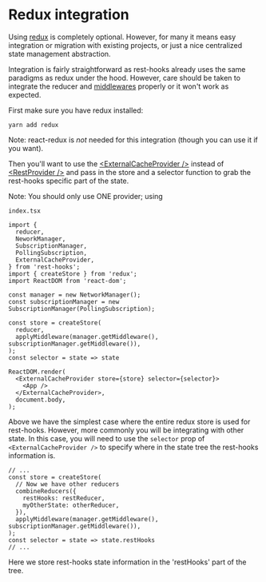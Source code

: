 # Redux integration

Using [redux](https://redux.js.org/) is completely optional. However, for many it means easy integration or migration
with existing projects, or just a nice centralized state management abstraction.

Integration is fairly straightforward as rest-hooks already uses the same paradigms as redux under
the hood. However, care should be taken to integrate the reducer and [middlewares](../api/Manager.md) properly
or it won't work as expected.

First make sure you have redux installed:

`yarn add redux`

Note: react-redux is _not_ needed for this integration (though you can use it if you want).

Then you'll want to use the [\<ExternalCacheProvider />](../ExternalCacheProvider.md) instead of [\<RestProvider />](../RestProvider.md) and pass in
the store and a selector function to grab the rest-hooks specific part of the state.

Note: You should only use ONE provider; using

`index.tsx`

```tsx
import {
  reducer,
  NeworkManager,
  SubscriptionManager,
  PollingSubscription,
  ExternalCacheProvider,
} from 'rest-hooks';
import { createStore } from 'redux';
import ReactDOM from 'react-dom';

const manager = new NetworkManager();
const subscriptionManager = new SubscriptionManager(PollingSubscription);

const store = createStore(
  reducer,
  applyMiddleware(manager.getMiddleware(), subscriptionManager.getMiddleware()),
);
const selector = state => state

ReactDOM.render(
  <ExternalCacheProvider store={store} selector={selector}>
    <App />
  </ExternalCacheProvider>,
  document.body,
);
```

Above we have the simplest case where the entire redux store is used for rest-hooks.
However, more commonly you will be integrating with other state. In this case, you
will need to use the `selector` prop of `<ExternalCacheProvider />` to specify
where in the state tree the rest-hooks information is.

```tsx
// ...
const store = createStore(
  // Now we have other reducers
  combineReducers({
    restHooks: restReducer,
    myOtherState: otherReducer,
  }),
  applyMiddleware(manager.getMiddleware(), subscriptionManager.getMiddleware()),
);
const selector = state => state.restHooks
// ...
```

Here we store rest-hooks state information in the 'restHooks' part of the tree.

